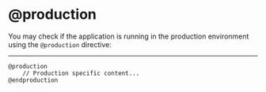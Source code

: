 # @production

You may check if the application is running in the production environment using the `@production` directive:

---

```blade
@production
    // Production specific content...
@endproduction
```
